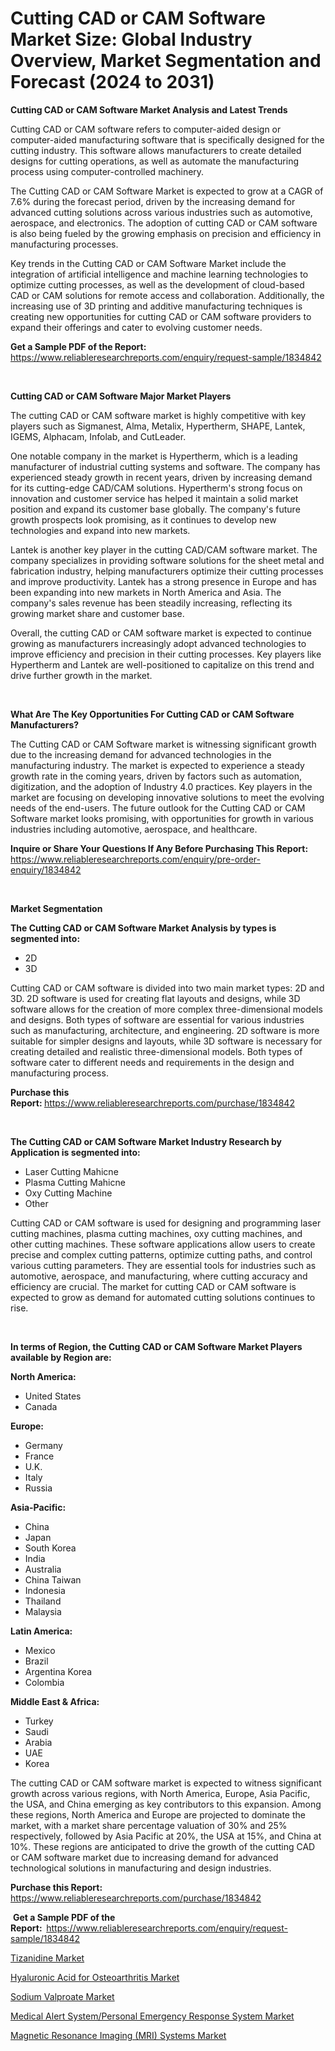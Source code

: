 <p><h1>Cutting CAD or CAM Software Market Size: Global Industry Overview, Market Segmentation and Forecast (2024 to 2031)</h1></p><p><strong>Cutting CAD or CAM Software Market Analysis and Latest Trends</strong></p>
<p><p>Cutting CAD or CAM software refers to computer-aided design or computer-aided manufacturing software that is specifically designed for the cutting industry. This software allows manufacturers to create detailed designs for cutting operations, as well as automate the manufacturing process using computer-controlled machinery.</p><p>The Cutting CAD or CAM Software Market is expected to grow at a CAGR of 7.6% during the forecast period, driven by the increasing demand for advanced cutting solutions across various industries such as automotive, aerospace, and electronics. The adoption of cutting CAD or CAM software is also being fueled by the growing emphasis on precision and efficiency in manufacturing processes.</p><p>Key trends in the Cutting CAD or CAM Software Market include the integration of artificial intelligence and machine learning technologies to optimize cutting processes, as well as the development of cloud-based CAD or CAM solutions for remote access and collaboration. Additionally, the increasing use of 3D printing and additive manufacturing techniques is creating new opportunities for cutting CAD or CAM software providers to expand their offerings and cater to evolving customer needs.</p></p>
<p><strong>Get a Sample PDF of the Report:&nbsp;</strong> <a href="https://www.reliableresearchreports.com/enquiry/request-sample/1834842">https://www.reliableresearchreports.com/enquiry/request-sample/1834842</a></p>
<p>&nbsp;</p>
<p><strong>Cutting CAD or CAM Software Major Market Players</strong></p>
<p><p>The cutting CAD or CAM software market is highly competitive with key players such as Sigmanest, Alma, Metalix, Hypertherm, SHAPE, Lantek, IGEMS, Alphacam, Infolab, and CutLeader. </p><p>One notable company in the market is Hypertherm, which is a leading manufacturer of industrial cutting systems and software. The company has experienced steady growth in recent years, driven by increasing demand for its cutting-edge CAD/CAM solutions. Hypertherm's strong focus on innovation and customer service has helped it maintain a solid market position and expand its customer base globally. The company's future growth prospects look promising, as it continues to develop new technologies and expand into new markets.</p><p>Lantek is another key player in the cutting CAD/CAM software market. The company specializes in providing software solutions for the sheet metal and fabrication industry, helping manufacturers optimize their cutting processes and improve productivity. Lantek has a strong presence in Europe and has been expanding into new markets in North America and Asia. The company's sales revenue has been steadily increasing, reflecting its growing market share and customer base.</p><p>Overall, the cutting CAD or CAM software market is expected to continue growing as manufacturers increasingly adopt advanced technologies to improve efficiency and precision in their cutting processes. Key players like Hypertherm and Lantek are well-positioned to capitalize on this trend and drive further growth in the market.</p></p>
<p>&nbsp;</p>
<p><strong>What Are The Key Opportunities For Cutting CAD or CAM Software Manufacturers?</strong></p>
<p><p>The Cutting CAD or CAM Software market is witnessing significant growth due to the increasing demand for advanced technologies in the manufacturing industry. The market is expected to experience a steady growth rate in the coming years, driven by factors such as automation, digitization, and the adoption of Industry 4.0 practices. Key players in the market are focusing on developing innovative solutions to meet the evolving needs of the end-users. The future outlook for the Cutting CAD or CAM Software market looks promising, with opportunities for growth in various industries including automotive, aerospace, and healthcare.</p></p>
<p><strong>Inquire or Share Your Questions If Any Before Purchasing This Report:</strong> <a href="https://www.reliableresearchreports.com/enquiry/pre-order-enquiry/1834842">https://www.reliableresearchreports.com/enquiry/pre-order-enquiry/1834842</a></p>
<p>&nbsp;</p>
<p><strong>Market Segmentation</strong></p>
<p><strong>The Cutting CAD or CAM Software Market Analysis by types is segmented into:</strong></p>
<p><ul><li>2D</li><li>3D</li></ul></p>
<p><p>Cutting CAD or CAM software is divided into two main market types: 2D and 3D. 2D software is used for creating flat layouts and designs, while 3D software allows for the creation of more complex three-dimensional models and designs. Both types of software are essential for various industries such as manufacturing, architecture, and engineering. 2D software is more suitable for simpler designs and layouts, while 3D software is necessary for creating detailed and realistic three-dimensional models. Both types of software cater to different needs and requirements in the design and manufacturing process.</p></p>
<p><strong>Purchase this Report:&nbsp;</strong><a href="https://www.reliableresearchreports.com/purchase/1834842">https://www.reliableresearchreports.com/purchase/1834842</a></p>
<p>&nbsp;</p>
<p><strong>The Cutting CAD or CAM Software Market Industry Research by Application is segmented into:</strong></p>
<p><ul><li>Laser Cutting Mahicne</li><li>Plasma Cutting Mahicne</li><li>Oxy Cutting Machine</li><li>Other</li></ul></p>
<p><p>Cutting CAD or CAM software is used for designing and programming laser cutting machines, plasma cutting machines, oxy cutting machines, and other cutting machines. These software applications allow users to create precise and complex cutting patterns, optimize cutting paths, and control various cutting parameters. They are essential tools for industries such as automotive, aerospace, and manufacturing, where cutting accuracy and efficiency are crucial. The market for cutting CAD or CAM software is expected to grow as demand for automated cutting solutions continues to rise.</p></p>
<p>&nbsp;</p>
<p><strong>In terms of Region, the Cutting CAD or CAM Software Market Players available by Region are:</strong></p>
<p>
    <p> <strong> North America: </strong>
        <ul>
            <li>United States</li>
            <li>Canada</li>
        </ul>
        </p> 
    <p> <strong> Europe: </strong>
        <ul>
            <li>Germany</li>
            <li>France</li>
            <li>U.K.</li>
            <li>Italy</li>
            <li>Russia</li>
        </ul>
        </p> 
    <p> <strong> Asia-Pacific: </strong>
        <ul>
            <li>China</li>
            <li>Japan</li>
            <li>South Korea</li>
            <li>India</li>
            <li>Australia</li>
            <li>China Taiwan</li>
            <li>Indonesia</li>
            <li>Thailand</li>
            <li>Malaysia</li>
        </ul>
        </p> 
    <p> <strong> Latin America: </strong>
        <ul>
            <li>Mexico</li>
            <li>Brazil</li>
            <li>Argentina Korea</li>
            <li>Colombia</li>
        </ul>
        </p> 
    <p> <strong> Middle East & Africa: </strong>
        <ul>
            <li>Turkey</li>
            <li>Saudi</li>
            <li>Arabia</li>
            <li>UAE</li>
            <li>Korea</li>
        </ul>
    </p>
    </p>
<p><p>The cutting CAD or CAM software market is expected to witness significant growth across various regions, with North America, Europe, Asia Pacific, the USA, and China emerging as key contributors to this expansion. Among these regions, North America and Europe are projected to dominate the market, with a market share percentage valuation of 30% and 25% respectively, followed by Asia Pacific at 20%, the USA at 15%, and China at 10%. These regions are anticipated to drive the growth of the cutting CAD or CAM software market due to increasing demand for advanced technological solutions in manufacturing and design industries.</p></p>
<p><strong>Purchase this Report: </strong><a href="https://www.reliableresearchreports.com/purchase/1834842">https://www.reliableresearchreports.com/purchase/1834842</a></p>
<p>&nbsp;<strong>Get a Sample PDF of the Report:&nbsp;&nbsp;</strong><a href="https://www.reliableresearchreports.com/enquiry/request-sample/1834842">https://www.reliableresearchreports.com/enquiry/request-sample/1834842</a></p>
<p><strong></strong></p>
<p><p><a href="https://medium.com/@leatharohan/tizanidine-market-size-cagr-trends-2024-2030-37d926dab40a">Tizanidine Market</a></p><p><a href="https://medium.com/@leatharohan/hyaluronic-acid-for-osteoarthritis-market-outlook-industry-overview-and-forecast-2024-to-2031-faae5ff5da9c">Hyaluronic Acid for Osteoarthritis Market</a></p><p><a href="https://medium.com/@leatharohan/sodium-valproate-market-size-cagr-trends-2024-2030-3f6d08b307a9">Sodium Valproate Market</a></p><p><a href="https://medium.com/@leatharohan/medical-alert-system-personal-emergency-response-system-market-insights-into-market-cagr-market-e2debf58b6c6">Medical Alert System/Personal Emergency Response System Market</a></p><p><a href="https://medium.com/@leatharohan/magnetic-resonance-imaging-mri-systems-market-the-key-to-successful-business-strategy-forecast-2b3bca0252b0">Magnetic Resonance Imaging (MRI) Systems Market</a></p></p>